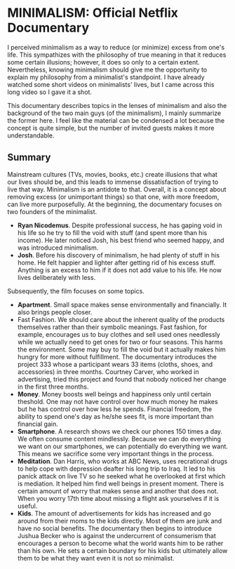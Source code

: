# MINIMALISM: Official Netflix Documentary

I perceived minimalism as a way to reduce (or minimize) excess from one's life. This sympathizes with the philosophy of true meaning in that it reduces some certain illusions; however, it does so only to a certain extent. Nevertheless, knowing minimalism should give me the opportunity to explain my philosophy from a minimalist's standpoint. I have already watched some short videos on minimalists' lives, but I came across this long video so I gave it a shot.

This documentary describes topics in the lenses of minimalism and also the background of the two main guys (of the minimalism), I mainly summarize the former here. I feel like the material can be condensed a lot because the concept is quite simple, but the number of invited guests makes it more understandable.

## Summary

Mainstream cultures (TVs, movies, books, etc.) create illusions that what our lives should be, and this leads to immense dissatisfaction of trying to live that way. Minimalism is an antidote to that. Overall, it is a concept about removing excess (or unimportant things) so that one, with more freedom, can live more purposefully. At the beginning, the documentary focuses on two founders of the minimalist.

- **Ryan Nicodemus**. Despite professional success, he has gaping void in his life so he try to fill the void with stuff (and spent more than his income). He later noticed Josh, his best friend who seemed happy, and was introduced minimalism.
- **Josh**. Before his discovery of minimalism, he had plenty of stuff in his home. He felt happier and lighter after getting rid of his excess stuff. Anything is an excess to him if it does not add value to his life. He now lives deliberately with less.

Subsequently, the film focuses on some topics.

- **Apartment**. Small space makes sense environmentally and financially. It also brings people closer.
- Fast Fashion. We should care about the inherent quality of the products themselves rather than their symbolic meanings. Fast fashion, for example, encourages us to buy clothes and sell used ones needlessly while we actually need to get ones for two or four seasons. This harms the environment. Some may buy to fill the void but it actually makes him hungry for more without fulfillment. The documentary introduces the project 333 whose a participant wears 33 items (cloths, shoes, and accessories) in three months. Courtney Carver, who worked in advertising, tried this project and found that nobody noticed her change in the first three months.
- **Money**. Money boosts well beings and happiness only until certain theshold. One may not have control over how much money he makes but he has control over how less he spends. Financial freedom, the ability to spend one's day as he/she sees fit, is more important than financial gain.
- **Smartphone**. A research shows we check our phones 150 times a day. We often consume content mindlessly. Because we can do everything we want on our smartphones, we can potentially do everything we want. This means we sacrifice some very important things in the process.
- **Meditation**. Dan Harris, who works at ABC News, uses recrational drugs to help cope with depression deafter his long trip to Iraq. It led to his panick attack on live TV so he seeked what he overlooked at first which is mediation. It helped him find well beings in present moment. There is certain amount of worry that makes sense and another that does not. When you worry 17th time about missing a flight ask yourselves if it is useful.
- **Kids**. The amount of advertisements for kids has increased and go around from their moms to the kids directly. Most of them are junk and have no social benefits. The documentary then begins to introduce Jushua Becker who is against the undercurrent of consumerism that encourages a person to become what the world wants him to be rather than his own. He sets a certain boundary for his kids but ultimately allow them to be what they want even it is not so minimalist.
